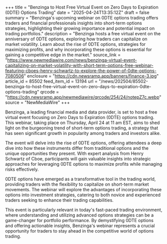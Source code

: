 +++
title = "Benzinga to Host Free Virtual Event on Zero Days to Expiration (0DTE) Options Trading"
date = "2025-04-24T13:35:12Z"
draft = false
summary = "Benzinga's upcoming webinar on 0DTE options trading offers traders and financial professionals insights into short-term options strategies, highlighting their growing importance and potential impact on trading portfolios."
description = "Benzinga hosts a free virtual event on the anniversary of 0DTE options, exploring how traders can capitalize on market volatility. Learn about the rise of 0DTE options, strategies for maximizing profits, and why incorporating these options is essential for gaining a competitive edge in the market."
source_link = "https://www.newmediawire.com/news/benzinga-virtual-event-capitalizing-on-market-volatility-with-short-term-options-free-webinar-featuring-cboes-henry-schwartz-to-explore-the-power-of-0dte-options-7080506"
enclosure = "https://cdn.newsramp.app/banners/finance-3.jpg"
article_id = 85502
feed_item_id = 13194
url = "/news/202504/85502-benzinga-to-host-free-virtual-event-on-zero-days-to-expiration-0dte-options-trading"
qrcode = "https://cdn.newsramp.app/newmediawire/qrcode/254/24/notepZ7c.webp"
source = "NewMediaWire"
+++

<p>Benzinga, a leading financial media and data provider, is set to host a free virtual event focusing on Zero Days to Expiration (0DTE) options trading. This webinar, taking place on Thursday, April 24 at 11 am EST, aims to shed light on the burgeoning trend of short-term options trading, a strategy that has seen significant growth in popularity among traders and investors alike.</p><p>The event will delve into the rise of 0DTE options, offering attendees a deep dive into how these instruments differ from traditional options and the unique opportunities they present. With expert analysis from Henry Schwartz of Cboe, participants will gain valuable insights into strategic approaches for leveraging 0DTE options to maximize profits while managing risks effectively.</p><p>0DTE options have emerged as a transformative tool in the trading world, providing traders with the flexibility to capitalize on short-term market movements. The webinar will explore the advantages of incorporating these options into investment strategies, catering to both novice and experienced traders seeking to enhance their trading capabilities.</p><p>This event is particularly relevant in today's fast-paced trading environment, where understanding and utilizing advanced options strategies can be a game-changer for portfolio performance. By demystifying 0DTE options and offering actionable insights, Benzinga's webinar represents a crucial opportunity for traders to stay ahead in the competitive world of options trading.</p>